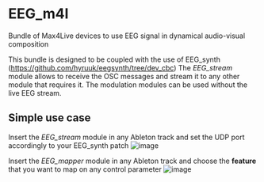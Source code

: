 # EEG_m4l
Bundle of Max4Live devices to use EEG signal in dynamical audio-visual composition

This bundle is designed to be coupled with the use of EEG_synth (https://github.com/hyruuk/eegsynth/tree/dev_cbc)
The _EEG_stream_ module allows to receive the OSC messages and stream it to any other module that requires it.
The modulation modules can be used without the live EEG stream.

## Simple use case

Insert the _EEG_stream_ module in any Ableton track and set the UDP port accordingly to your EEG_synth patch
![image](https://user-images.githubusercontent.com/49297774/146255300-948aec1a-bf1f-4ff4-96e7-e0a0d4d262a7.png)

Insert the _EEG_mapper_ module in any Ableton track and choose the **feature** that you want to map on any control parameter
![image](https://user-images.githubusercontent.com/49297774/146256073-661efff6-66cb-4208-896c-c7f3c9f053c1.png)

